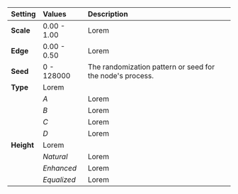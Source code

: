 | Setting    | Values      | Description |
| :--------- | :---------- | :---------- |
| **Scale**  | 0.00 - 1.00 | Lorem |
| **Edge**   | 0.00 - 0.50 | Lorem |
| **Seed**   | 0 - 128000  | The randomization pattern or seed for the node's process. |
| **Type**   | Lorem |
|            | *A*         | Lorem |
|            | *B*         | Lorem |
|            | *C*         | Lorem |
|            | *D*         | Lorem |
| **Height** | Lorem |
|            | *Natural*   | Lorem |
|            | *Enhanced*  | Lorem |
|            | *Equalized* | Lorem |
